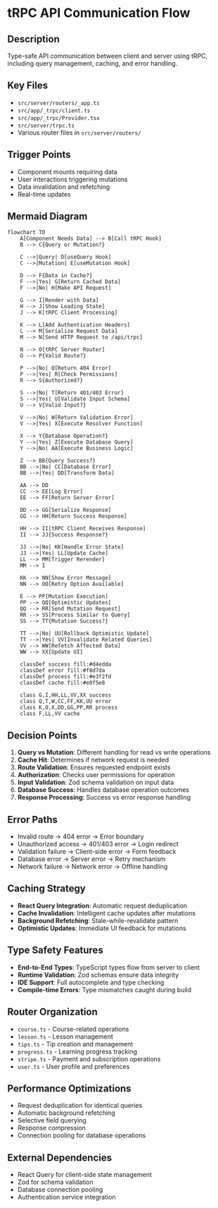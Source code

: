 # tRPC API Communication Flow

## Description

Type-safe API communication between client and server using tRPC, including query management, caching, and error handling.

## Key Files

- `src/server/routers/_app.ts`
- `src/app/_trpc/client.ts`
- `src/app/_trpc/Provider.tsx`
- `src/server/trpc.ts`
- Various router files in `src/server/routers/`

## Trigger Points

- Component mounts requiring data
- User interactions triggering mutations
- Data invalidation and refetching
- Real-time updates

## Mermaid Diagram

```mermaid
flowchart TD
    A[Component Needs Data] --> B[Call tRPC Hook]
    B --> C{Query or Mutation?}

    C -->|Query| D[useQuery Hook]
    C -->|Mutation| E[useMutation Hook]

    D --> F{Data in Cache?}
    F -->|Yes| G[Return Cached Data]
    F -->|No| H[Make API Request]

    G --> I[Render with Data]
    H --> J[Show Loading State]
    J --> K[tRPC Client Processing]

    K --> L[Add Authentication Headers]
    L --> M[Serialize Request Data]
    M --> N[Send HTTP Request to /api/trpc]

    N --> O[tRPC Server Router]
    O --> P{Valid Route?}

    P -->|No| Q[Return 404 Error]
    P -->|Yes| R[Check Permissions]
    R --> S{Authorized?}

    S -->|No| T[Return 401/403 Error]
    S -->|Yes| U[Validate Input Schema]
    U --> V{Valid Input?}

    V -->|No| W[Return Validation Error]
    V -->|Yes| X[Execute Resolver Function]

    X --> Y{Database Operation?}
    Y -->|Yes| Z[Execute Database Query]
    Y -->|No| AA[Execute Business Logic]

    Z --> BB{Query Success?}
    BB -->|No| CC[Database Error]
    BB -->|Yes| DD[Transform Data]

    AA --> DD
    CC --> EE[Log Error]
    EE --> FF[Return Server Error]

    DD --> GG[Serialize Response]
    GG --> HH[Return Success Response]

    HH --> II[tRPC Client Receives Response]
    II --> JJ{Success Response?}

    JJ -->|No| KK[Handle Error State]
    JJ -->|Yes| LL[Update Cache]
    LL --> MM[Trigger Rerender]
    MM --> I

    KK --> NN[Show Error Message]
    NN --> OO[Retry Option Available]

    E --> PP[Mutation Execution]
    PP --> QQ[Optimistic Updates]
    QQ --> RR[Send Mutation Request]
    RR --> SS[Process Similar to Query]
    SS --> TT{Mutation Success?}

    TT -->|No| UU[Rollback Optimistic Update]
    TT -->|Yes| VV[Invalidate Related Queries]
    VV --> WW[Refetch Affected Data]
    WW --> XX[Update UI]

    classDef success fill:#d4edda
    classDef error fill:#f8d7da
    classDef process fill:#e3f2fd
    classDef cache fill:#e8f5e8

    class G,I,HH,LL,VV,XX success
    class Q,T,W,CC,FF,KK,UU error
    class K,O,X,DD,GG,PP,RR process
    class F,LL,VV cache
```

## Decision Points

1. **Query vs Mutation**: Different handling for read vs write operations
2. **Cache Hit**: Determines if network request is needed
3. **Route Validation**: Ensures requested endpoint exists
4. **Authorization**: Checks user permissions for operation
5. **Input Validation**: Zod schema validation on input data
6. **Database Success**: Handles database operation outcomes
7. **Response Processing**: Success vs error response handling

## Error Paths

- Invalid route → 404 error → Error boundary
- Unauthorized access → 401/403 error → Login redirect
- Validation failure → Client-side error → Form feedback
- Database error → Server error → Retry mechanism
- Network failure → Network error → Offline handling

## Caching Strategy

- **React Query Integration**: Automatic request deduplication
- **Cache Invalidation**: Intelligent cache updates after mutations
- **Background Refetching**: Stale-while-revalidate pattern
- **Optimistic Updates**: Immediate UI feedback for mutations

## Type Safety Features

- **End-to-End Types**: TypeScript types flow from server to client
- **Runtime Validation**: Zod schemas ensure data integrity
- **IDE Support**: Full autocomplete and type checking
- **Compile-time Errors**: Type mismatches caught during build

## Router Organization

- `course.ts` - Course-related operations
- `lesson.ts` - Lesson management
- `tips.ts` - Tip creation and management
- `progress.ts` - Learning progress tracking
- `stripe.ts` - Payment and subscription operations
- `user.ts` - User profile and preferences

## Performance Optimizations

- Request deduplication for identical queries
- Automatic background refetching
- Selective field querying
- Response compression
- Connection pooling for database operations

## External Dependencies

- React Query for client-side state management
- Zod for schema validation
- Database connection pooling
- Authentication service integration
